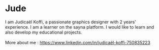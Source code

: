 # Jude
I am Judicaël Koffi, a passionate graphics designer with 2 years' experience.
I am a learner on the sayna platform.
I would like to learn and also develop my educational projects.
<br><br>
More about me : https://www.linkedin.com/in/judicaël-koffi-750835223
<br><br>
